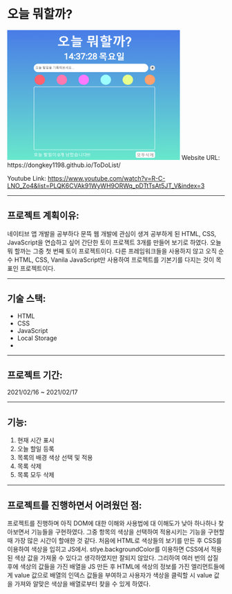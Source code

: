 # 오늘 뭐할까?

<img src= "https://github.com/dongkey1198/ToDoList/blob/main/todo.PNG" width = 400 height = 300>
Website URL: https://dongkey1198.github.io/ToDoList/

Youtube Link: https://www.youtube.com/watch?v=R-C-LNO_Zo4&list=PLQK6CVAk91WyWH9ORWq_pDTtTsAt5JT_V&index=3

---
## 프로젝트 계획이유:
네이티브 앱 개발을 공부하다 문뜩 웹 개발에 관심이 생겨 공부하게 된 HTML, CSS, JavaScript을 연습하고 싶어 간단한 토이 프로젝트 3개를 만들어 보기로 하였다. 오늘 뭐 할까는 그중 첫 번째 토이 프로젝트이다. 다른 프레임워크들을 사용하지 않고 오직 순수 HTML, CSS, Vanila JavaScript만 사용하여 프로젝트를 기본기를 다지는 것이 목표인 프로젝트이다.

---
## 기술 스택:
- HTML
- CSS
- JavaScript
- Local Storage
- 
---
## 프로젝트 기간:
2021/02/16 ~ 2021/02/17

---
## 기능:
1. 현재 시간 표시
2. 오늘 할일 등록
3. 목록의 배경 색상 선택 및 적용
4. 목록 삭제
5. 목록 모두 삭제

---

## 프로젝트를 진행하면서 어려웠던 점:
프로젝트를 진행하며 아직 DOM에 대한 이해와 사용법에 대 이해도가 낮아 하나하나 찾아보면서 기능들을 구현하였다. 그중 항목의 색상을 선택하여 적용시키는 기능을 구현할 때 가장 많은 시간이 할애한 것 같다. 처음에 HTML로 색상들의 보기를 만든 후 CSS를 이용하여 색상을 입히고 JS에서. stlye.backgroundColor를 이용하면 CSS에서 적용된 색상 값을 가져올 수 있다고 생각하였지만 잘되지 않았다. 그리하여 여러 번의 삽질 후에 색상의 값들을 가진 배열을 JS 만든 후 HTML에 색상의 정보를 가진 엘리먼트들에게 value 값으로 배열의 인덱스 값들을 부여하고 사용자가 색상을 클릭할 시 value 값을 가져와 알맞은 색상을 배열로부터 찾을 수 있게 하였다.
